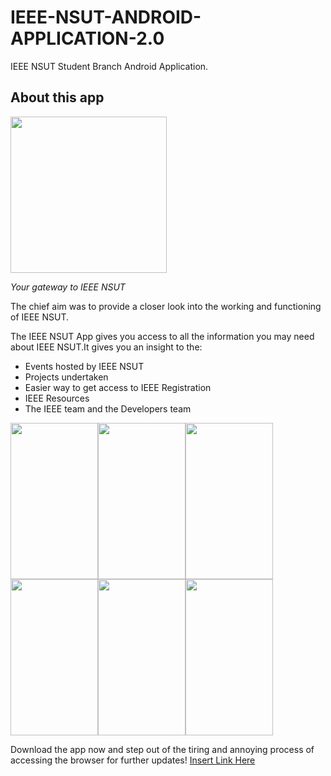 # IEEE-NSUT-ANDROID-APPLICATION-2.0
IEEE NSUT Student Branch Android Application.

## About this app
<img src = "https://github.com/adiityax/IEEE-NSUT-ANDROID-APPLICATION-2.0/blob/master/app/src/main/res/drawable/logos.png" height="250" width="250"/> 

*Your gateway to IEEE NSUT*

The chief aim was to provide a closer look into the working and functioning of IEEE NSUT.

The IEEE NSUT App gives you access to all the information you may need about IEEE NSUT.It gives you an insight to the:

- Events hosted by IEEE NSUT
- Projects undertaken
- Easier way to get access to IEEE Registration
- IEEE Resources
- The IEEE team and the Developers team 

<img src = "https://github.com/adiityax/IEEE-NSUT-ANDROID-APPLICATION-2.0/blob/master/app/src/main/res/drawable/Opening%20Screen.jpeg" height="250" width="140" /><img src = "https://github.com/adiityax/IEEE-NSUT-ANDROID-APPLICATION-2.0/blob/master/app/src/main/res/drawable/Home%20Page.jpeg" height="250" width="140" /><img src = "https://github.com/adiityax/IEEE-NSUT-ANDROID-APPLICATION-2.0/blob/master/app/src/main/res/drawable/Home%20Page.jpeg" height="250" width="140" />
<br/>
<img src = "https://github.com/adiityax/IEEE-NSUT-ANDROID-APPLICATION-2.0/blob/master/app/src/main/res/drawable/About%20IEEE.jpeg" height="250" width="140" /><img src = "https://github.com/adiityax/IEEE-NSUT-ANDROID-APPLICATION-2.0/blob/master/app/src/main/res/drawable/Events.jpeg" height="250" width="140" /><img src = "https://github.com/adiityax/IEEE-NSUT-ANDROID-APPLICATION-2.0/blob/master/app/src/main/res/drawable/Contact.jpeg" height="250" width="140" />

Download the app now and step out of the tiring and annoying process of accessing the browser for further updates!
[Insert Link Here](www.google.com)

